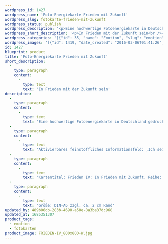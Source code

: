 ```yaml
---
wordpress_id: 1427
wordpress_name: 'Foto-Energiekarte Frieden mit Zukunft'
wordpress_slug: fotokarte-frieden-mit-zukunft
wordpress_status: publish
wordpress_description: '<p>Eine hochwertige Fotoenergiekarte in Deutschland gedruckt und in Handarbeit laminiert.  Sie ist in Postkartengröße (DIN-A6) gut zu transportieren und kann auch auf den Körper aufgelegt werden.</p><p>Aktivierbares feinstoffliches Informationsfeld: ,Ich sein‘ – Frieden – Zukunft – Akzeptanz: Frieden mit der Zukunft schließen, mit sich selbst und zukünftigen Begebenheiten in Frieden sein..</p><p>Kartentitel: Frieden IV: In Frieden mit Zukunft. Reihe: Frieden</p><p>Größe: DIN-A6 zzgl. ca. 2 cm Rand<br />Andere Formate sind individuell für Sie innerhalb weniger Tage herstellbar. Bitte kontaktieren Sie uns hierfür unter <a href="mailto:info@elvedenverlag.de">info@elvedenverlag.de</a>.</p><p><a href="https://my.feenbaum.de/anwendung-energiebilder-foto-laminiert/">Anwendungshinweise</a>      <a href="https://my.feenbaum.de/produktinformationen-fotokarten/">Produktinformationen</a></p>'
wordpress_short_description: '<p>In Frieden mit der Zukunft sein<br /><em>Hinweis: Das Wasserzeichen „Elveden Verlag Energiebild“ wird nicht mit gedruckt</em></p>'
wordpress_categories: '[{"id": 35, "name": "Emotion", "slug": "emotion"}, {"id": 23, "name": "Fotokarten", "slug": "fotokarten"}]'
wordpress_images: '[{"id": 1419, "date_created": "2016-03-06T01:41:26", "date_created_gmt": "2016-03-05T23:41:26", "date_modified": "2016-03-06T01:41:26", "date_modified_gmt": "2016-03-05T23:41:26", "src": "https://my.feenbaum.de/wp-content/uploads/2016/03/FRIEDEN-IV_800x800-W.jpg", "name": "FRIEDEN-IV_800x800-W", "alt": ""}]'
id: 1427
blueprint: product
title: 'Foto-Energiekarte Frieden mit Zukunft'
short_description:
  -
    type: paragraph
    content:
      -
        type: text
        text: 'In Frieden mit der Zukunft sein'
description:
  -
    type: paragraph
    content:
      -
        type: text
        text: 'Eine hochwertige Fotoenergiekarte in Deutschland gedruckt und in Handarbeit laminiert.  Sie ist in Postkartengröße (DIN-A6) gut zu transportieren und kann auch auf den Körper aufgelegt werden.'
  -
    type: paragraph
    content:
      -
        type: text
        text: 'Aktivierbares feinstoffliches Informationsfeld: ,Ich sein‘ – Frieden – Zukunft – Akzeptanz: Frieden mit der Zukunft schließen, mit sich selbst und zukünftigen Begebenheiten in Frieden sein..'
  -
    type: paragraph
    content:
      -
        type: text
        text: 'Kartentitel: Frieden IV: In Frieden mit Zukunft. Reihe: Frieden'
  -
    type: paragraph
    content:
      -
        type: text
        text: 'Größe: DIN-A6 zzgl. ca. 2 cm Rand'
updated_by: 489b06db-283b-4690-a50e-8a3ba37dc968
updated_at: 1685351307
product_tags:
  - emotion
  - fotokarten
product_image: FRIEDEN-IV_800x800-W.jpg
---
```

